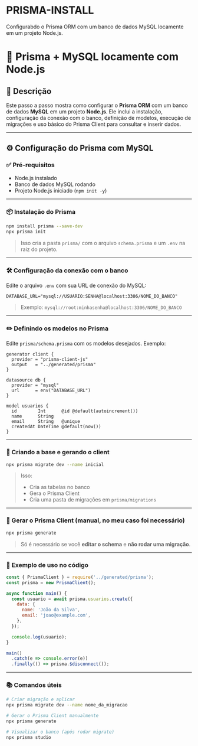 # PRISMA-INSTALL
Configurabdo o Prisma ORM com um banco de dados MySQL locamente em um projeto Node.js.
# 📘 Prisma + MySQL locamente com Node.js

## 📘 Descrição

Este passo a passo mostra como configurar o **Prisma ORM** com um banco de dados **MySQL** em um projeto **Node.js**. Ele inclui a instalação, configuração da conexão com o banco, definição de modelos, execução de migrações e uso básico do Prisma Client para consultar e inserir dados.

---

## ⚙️ Configuração do Prisma com MySQL

### ✅ Pré-requisitos

- Node.js instalado
- Banco de dados MySQL rodando
- Projeto Node.js iniciado (`npm init -y`)

---

### 📦 Instalação do Prisma

```bash
npm install prisma --save-dev
npx prisma init
```

> Isso cria a pasta `prisma/` com o arquivo `schema.prisma` e um `.env` na raiz do projeto.

---

### 🛠️ Configuração da conexão com o banco

Edite o arquivo `.env` com sua URL de conexão do MySQL:

```env
DATABASE_URL="mysql://USUARIO:SENHA@localhost:3306/NOME_DO_BANCO"
```

> Exemplo: `mysql://root:minhasenha@localhost:3306/NOME_DO_BANCO`

---

### ✏️ Definindo os modelos no Prisma

Edite `prisma/schema.prisma` com os modelos desejados. Exemplo:

```prisma
generator client {
  provider = "prisma-client-js"
  output   = "../generated/prisma"
}

datasource db {
  provider = "mysql"
  url      = env("DATABASE_URL")
}

model usuarios {
  id        Int      @id @default(autoincrement())
  name      String
  email     String   @unique
  createdAt DateTime @default(now())
}
```

---

### 🚀 Criando a base e gerando o client

```bash
npx prisma migrate dev --name inicial
```

> Isso:
> - Cria as tabelas no banco
> - Gera o Prisma Client
> - Cria uma pasta de migrações em `prisma/migrations`

---

### 🧬 Gerar o Prisma Client (manual, no meu caso foi necessário)

```bash
npx prisma generate
```

> Só é necessário se você **editar o schema** e **não rodar uma migração**.

---

### 🧪 Exemplo de uso no código

```js
const { PrismaClient } = require('../generated/prisma');
const prisma = new PrismaClient();

async function main() {
  const usuario = await prisma.usuarios.create({
    data: {
      name: 'João da Silva',
      email: 'joao@example.com',
    },
  });

  console.log(usuario);
}

main()
  .catch(e => console.error(e))
  .finally(() => prisma.$disconnect());
```

---

### 📚 Comandos úteis

```bash
# Criar migração e aplicar
npx prisma migrate dev --name nome_da_migracao

# Gerar o Prisma Client manualmente
npx prisma generate

# Visualizar o banco (após rodar migrate)
npx prisma studio
```
